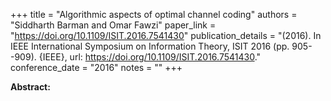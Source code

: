 +++
title = "Algorithmic aspects of optimal channel coding"
authors = "Siddharth Barman and Omar Fawzi"
paper_link = "https://doi.org/10.1109/ISIT.2016.7541430"
publication_details = "(2016). In IEEE International Symposium on Information Theory,  ISIT 2016 (pp. 905--909). {IEEE}, url: <a href='https://doi.org/10.1109/ISIT.2016.7541430' target='_blank'>https://doi.org/10.1109/ISIT.2016.7541430</a>."
conference_date = "2016"
notes = ""
+++

<b>Abstract:</b>

